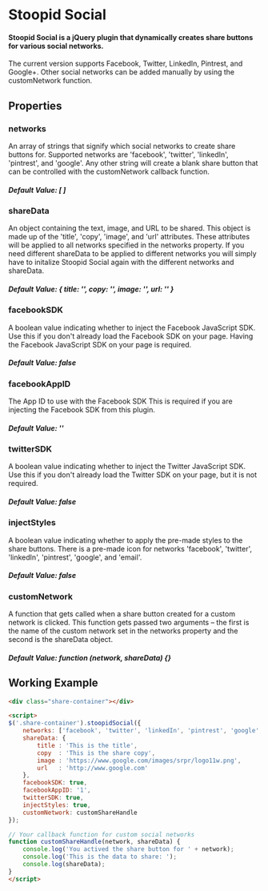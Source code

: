 # Stoopid Social

#### Stoopid Social is a jQuery plugin that dynamically creates share buttons for various social networks.  

The current version supports Facebook, Twitter, LinkedIn, Pintrest, and Google+. Other social networks can be added manually by using the customNetwork function.

## Properties

### networks

An array of strings that signify which social networks to create share buttons for.  Supported networks are 'facebook', 'twitter', 'linkedIn', 'pintrest', and 'google'.  Any other string will create a blank share button that can be controlled with the customNetwork callback function.

##### Default Value: [ ]

### shareData

An object containing the text, image, and URL to be shared.  This object is made up of the 'title', 'copy', 'image', and 'url' attributes.  These attributes will be applied to all networks specified in the networks property.  If you need different shareData to be applied to different networks you will simply have to initalize Stoopid Social again with the different networks and shareData.

##### Default Value: { title: '', copy: '', image: '', url: '' }

### facebookSDK

A boolean value indicating whether to inject the Facebook JavaScript SDK.  Use this if you don't already load the Facebook SDK on your page.  Having the Facebook JavaScript SDK on your page is required.

##### Default Value: false

### facebookAppID

The App ID to use with the Facebook SDK  This is required if you are injecting the Facebook SDK from this plugin.

##### Default Value: ''

### twitterSDK

A boolean value indicating whether to inject the Twitter JavaScript SDK.  Use this if you don't already load the Twitter SDK on your page, but it is not required.

##### Default Value: false

### injectStyles

A boolean value indicating whether to apply the pre-made styles to the share buttons.  There is a pre-made icon for networks 'facebook', 'twitter', 'linkedIn', 'pintrest', 'google', and 'email'.

##### Default Value: false

### customNetwork

A function that gets called when a share button created for a custom network is clicked.  This function gets passed two arguments – the first is the name of the custom network set in the networks property and the second is the shareData object.

##### Default Value: function (network, shareData) {}

## Working Example
```HTML
<div class="share-container"></div>

<script>
$('.share-container').stoopidSocial({ 
    networks: ['facebook', 'twitter', 'linkedIn', 'pintrest', 'google', 'custom-network'], 
    shareData: { 
        title : 'This is the title',
        copy  : 'This is the share copy',
        image : 'https://www.google.com/images/srpr/logo11w.png',
        url   : 'http://www.google.com'
    },
    facebookSDK: true,
    facebookAppID: '1',
    twitterSDK: true,
    injectStyles: true,
    customNetwork: customShareHandle
});

// Your callback function for custom social networks
function customShareHandle(network, shareData) {
    console.log('You actived the share button for ' + network);
    console.log('This is the data to share: ');
    console.log(shareData);
}
</script>
```